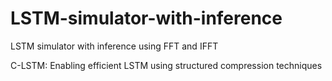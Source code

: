 # LSTM-simulator-with-inference
LSTM simulator with inference using FFT and IFFT

C-LSTM: Enabling efficient LSTM using structured compression techniques
